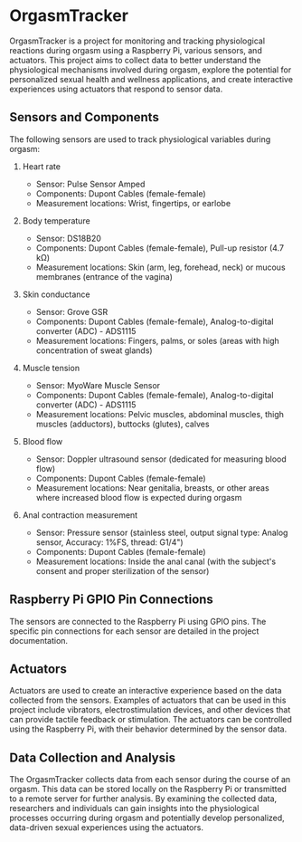 # OrgasmTracker

OrgasmTracker is a project for monitoring and tracking physiological reactions during orgasm using a Raspberry Pi, various sensors, and actuators. This project aims to collect data to better understand the physiological mechanisms involved during orgasm, explore the potential for personalized sexual health and wellness applications, and create interactive experiences using actuators that respond to sensor data.

## Sensors and Components

The following sensors are used to track physiological variables during orgasm:

1. Heart rate
   - Sensor: Pulse Sensor Amped
   - Components: Dupont Cables (female-female)
   - Measurement locations: Wrist, fingertips, or earlobe

2. Body temperature
   - Sensor: DS18B20
   - Components: Dupont Cables (female-female), Pull-up resistor (4.7 kΩ)
   - Measurement locations: Skin (arm, leg, forehead, neck) or mucous membranes (entrance of the vagina)

3. Skin conductance
   - Sensor: Grove GSR
   - Components: Dupont Cables (female-female), Analog-to-digital converter (ADC) - ADS1115
   - Measurement locations: Fingers, palms, or soles (areas with high concentration of sweat glands)

4. Muscle tension
   - Sensor: MyoWare Muscle Sensor
   - Components: Dupont Cables (female-female), Analog-to-digital converter (ADC) - ADS1115
   - Measurement locations: Pelvic muscles, abdominal muscles, thigh muscles (adductors), buttocks (glutes), calves

5. Blood flow
   - Sensor: Doppler ultrasound sensor (dedicated for measuring blood flow)
   - Components: Dupont Cables (female-female)
   - Measurement locations: Near genitalia, breasts, or other areas where increased blood flow is expected during orgasm

6. Anal contraction measurement
   - Sensor: Pressure sensor (stainless steel, output signal type: Analog sensor, Accuracy: 1%FS, thread: G1/4")
   - Components: Dupont Cables (female-female)
   - Measurement locations: Inside the anal canal (with the subject's consent and proper sterilization of the sensor)

## Raspberry Pi GPIO Pin Connections

The sensors are connected to the Raspberry Pi using GPIO pins. The specific pin connections for each sensor are detailed in the project documentation.

## Actuators

Actuators are used to create an interactive experience based on the data collected from the sensors. Examples of actuators that can be used in this project include vibrators, electrostimulation devices, and other devices that can provide tactile feedback or stimulation. The actuators can be controlled using the Raspberry Pi, with their behavior determined by the sensor data.

## Data Collection and Analysis

The OrgasmTracker collects data from each sensor during the course of an orgasm. This data can be stored locally on the Raspberry Pi or transmitted to a remote server for further analysis. By examining the collected data, researchers and individuals can gain insights into the physiological processes occurring during orgasm and potentially develop personalized, data-driven sexual experiences using the actuators.
